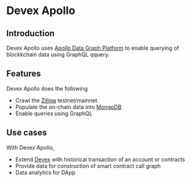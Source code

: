 # Devex Apollo

## Introduction

Devex Apollo uses [Apollo Data Graph Platform](https://www.apollographql.com/) to enable querying of blockkchain data using GraphQL qquery. 

## Features

Devex Apollo does the following
- Crawl the [Zilliqa](https://www.zilliqa.com/) testnet/mainnet
- Populate the on-chain data into [MongoDB](https://www.mongodb.com/)
- Enable queries using GraphQL 

## Use cases

With Devex Apollo,
- Extend [Devex](https://devex.zilliqa.com/?network=https%3A%2F%2Fapi.zilliqa.com) with historical transaction of an account or contracts
- Provide data for construction of smart contract call graph
- Data analytics for DApp
